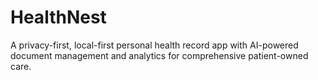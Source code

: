# HealthNest
A privacy-first, local-first personal health record app with AI-powered document management and analytics for comprehensive patient-owned care.

